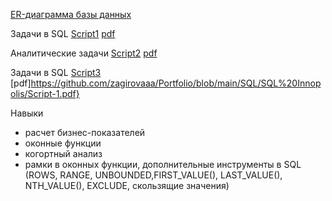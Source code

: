 
[ER-диаграмма базы данных](https://github.com/zagirovaaa/Portfolio/blob/main/SQL/SQL_yandex/advanced_sql_project.pdf)

Задачи в SQL [Script1](https://github.com/zagirovaaa/Portfolio/blob/main/SQL/SQL_yandex/Script1.sql) [pdf](https://github.com/zagirovaaa/Portfolio/blob/main/SQL/SQL_yandex/Script1.pdf)

Аналитические задачи [Script2](https://github.com/zagirovaaa/Portfolio/blob/main/SQL/SQL_yandex/Script2.sql) [pdf](https://github.com/zagirovaaa/Portfolio/blob/main/SQL/SQL_yandex/Script2.pdf)

Задачи в SQL [Script3](https://github.com/zagirovaaa/Portfolio/blob/main/SQL/SQL%20Innopolis/Script-1.sql) [pdf]https://github.com/zagirovaaa/Portfolio/blob/main/SQL/SQL%20Innopolis/Script-1.pdf}

Навыки
- расчет бизнес-показателей
- оконные функции
- когортный анализ
- рамки в оконных функции, дополнительные инструменты в SQL (ROWS, RANGE, UNBOUNDED,FIRST_VALUE(), LAST_VALUE(), NTH_VALUE(), EXCLUDE, скользящие значения)
